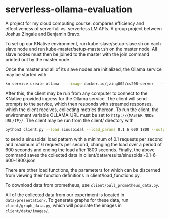 # serverless-ollama-evaluation
A project for my cloud computing course: compares efficiency and effectiveness of serverfull vs. serverless LM APIs. A group project between Joshua Zingale and Benjamin Bravo.

To set up our KNative environment, run kube-slave/setup-slave.sh on each slave node and run kube-master/setup-master.sh on the master node. All slave nodes must then be joined to the master with the join command printed out by the master node.

Once the master and all of its slave nodes are initialized, the Ollama service may be started with
```bash
kn service create ollama   --image docker.io/jzing002/cs208-server   --label app=ollama  --port 11434 --concurrency-limit 4 --request cpu=8000m,memory=48Gi
```
After this, the client may be run from any computer to connect to the KNative provided ingress for the Ollama service. The client will send prompts to the service, which then responds with streamed responses, which the client receives, collecting metrics thereon. To run the client, the environment variable OLLAMA_URL must be set to `http://{MASTER NODE URL/IP}/`. The client may be run from the client/ directory with
```bash
python3 client.py --load sinusoidal --load_params 0.1 6 600 1800 --output_filename sinusoidal-0.1-6-600-1800
```
to send a sinusoidal load pattern with a minimum of 0.1 requests per second and maximum of 6 requests per second, changing the load over a period of 600 seconds and ending the load after 1800 seconds. Finally, the above command saves the collected data in client/data/results/sinusoidal-0.1-6-600-1800.json

There are other load functions, the parameters for which can be discerned from viewing their function definitions in client/load_functions.py.


To download data from prometheus, use `client/pull_prometheus_data.py`.

All of the collected data from our experiment is located in `data/presentation/`. To generate graphs for these data, run `client/graph_data.py`, which will populate the images in `client/data/images/`.